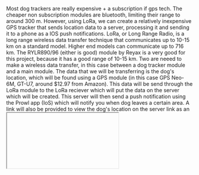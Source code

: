   Most dog trackers are really expensive + a subscription if gps tech. The cheaper non subscription modules are bluetooth, limiting their range to around 300 m. However, using LoRa, we can create a relatively inexpensive GPS tracker that sends location data to a server, processing it and sending it to a phone as a IOS push notifications. LoRa, or Long Range Radio, is a long range wireless data transfer technique that communicates up to 10-15 km on a standard model. Higher end models can communicate up to 716 km. The RYLR890/96 (either is good) module by Reyax is a very good for this project, because it has a good range of 10-15 km. Two are neeed to make a wireless data transfer, in this case between a dog tracker module and a main module. The data that we will be transferring is the dog's location, which will be found using a GPS module (in this case GPS Neo-6M, GT-U7, around $12.97 from Amazon). This data will be send through the LoRa module to the LoRa reciever which will put the data on the server which will be created. This server will then send a push notification using the Prowl app (IoS) which will notify you when dog leaves a certain area. A link will also be provided to view the dog's location on the server link as an <iframe> of google maps with the dog as a point. The case to inclose the dog tracker will be 3-d printed (suprisingly, the cheapest option, around $3-4 for a good quality case). 


